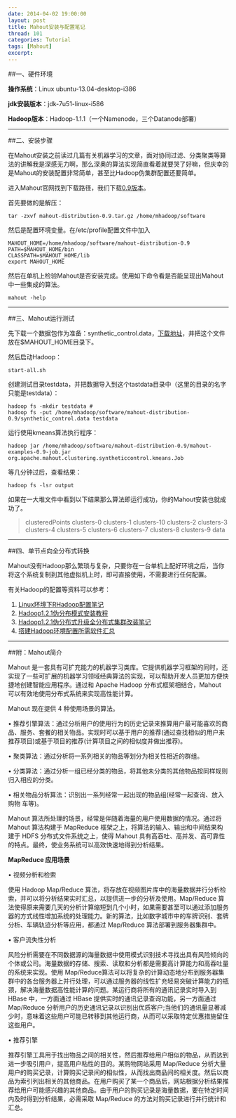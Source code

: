 ```yaml
---
date: 2014-04-02 19:00:00
layout: post
title: Mahout安装与配置笔记
thread: 101
categories: Tutorial
tags: [Mahout]
excerpt: 
---
```


##一、硬件环境

**操作系统**：Linux ubuntu-13.04-desktop-i386

**jdk安装版本**：jdk-7u51-linux-i586

**Hadoop版本**：Hadoop-1.1.1（一个Namenode，三个Datanode部署）

----

##二、安装步骤

在Mahout安装之前读过几篇有关机器学习的文章，面对协同过滤、分类聚类等算法的讲解我是深感无力啊，那么深奥的算法实现简直看着就要哭了好嘛，但庆幸的是Mahout的安装配置非常简单，甚至比Hadoop伪集群配置还要简单。

进入Mahout官网找到下载路径，我们下载[0.9版本](http://archive.apache.org/dist/mahout/0.9/)。

首先要做的是解压：

```
tar -zxvf mahout-distribution-0.9.tar.gz /home/mhadoop/software 
```

然后是配置环境变量。在/etc/profile配置文件中加入

```
MAHOUT_HOME=/home/mhadoop/software/mahout-distribution-0.9
PATH=$MAHOUT_HOME/bin
CLASSPATH=$MAHOUT_HOME/lib
export MAHOUT_HOME
```

然后在单机上检验Mahout是否安装完成。使用如下命令看是否能呈现出Mahout中一些集成的算法。

```
mahout -help
```

----

##三、Mahout运行测试

先下载一个数据包作为准备：synthetic_control.data，[下载地址](http://archive.ics.uci.edu/ml/databases/synthetic_control/synthetic_control.data)，并把这个文件放在$MAHOUT_HOME目录下。

然后启动Hadoop：

```
start-all.sh
```

创建测试目录testdata，并把数据导入到这个tastdata目录中（这里的目录的名字只能是testdata）：

```
hadoop fs -mkdir testdata #
hadoop fs -put /home/mhadoop/software/mahout-distribution-0.9/synthetic_control.data testdata
```

运行使用kmeans算法执行程序：

```
hadoop jar /home/mhadoop/software/mahout-distribution-0.9/mahout-examples-0.9-job.jar org.apache.mahout.clustering.syntheticcontrol.kmeans.Job
```

等几分钟过后，查看结果：

```
hadoop fs -lsr output
```

如果在一大堆文件中看到以下结果那么算法即运行成功，你的Mahout安装也就成功了。

>clusteredPoints  clusters-0  clusters-1  clusters-10  clusters-2  clusters-3  clusters-4 clusters-5  clusters-6  clusters-7  clusters-8  clusters-9  data

----

##四、单节点向全分布式转换

Mahout没有Hadoop那么繁琐与复杂，只要你在一台单机上配好环境之后，当你将这个系统复制到其他虚拟机上时，即可直接使用，不需要进行任何配置。

有关Hadoop的配置等资料可以参考：

1. [Linux环境下RHadoop配置笔记](http://hijiangtao.github.io/2014/03/23/RHadoopSetupLinux/)
2. [Hadoop1.2.1伪分布模式安装教程](http://hijiangtao.github.io/2014/02/17/hadoopsetup/)
3. [Hadoop1.2.1伪分布式升级全分布式集群改装笔记](http://hijiangtao.github.io/2014/02/18/hadoopclustersetup/)
4. [搭建Hadoop环境配置所需软件汇总](http://hijiangtao.github.io/2014/02/14/hadoopsetupsoftware/)

----

##附：Mahout简介

Mahout 是一套具有可扩充能力的机器学习类库。它提供机器学习框架的同时，还实现了一些可扩展的机器学习领域经典算法的实现，可以帮助开发人员更加方便快捷地创建智能应用程序。通过和 Apache Hadoop 分布式框架相结合，Mahout 可以有效地使用分布式系统来实现高性能计算。

Mahout 现在提供 4 种使用场景的算法。

• 推荐引擎算法：通过分析用户的使用行为的历史记录来推算用户最可能喜欢的商品、服务、套餐的相关物品。实现时可以基于用户的推荐(通过查找相似的用户来推荐项目)或基于项目的推荐(计算项目之间的相似度并做出推荐)。

• 聚类算法：通过分析将一系列相关的物品等划分为相关性相近的群组。

• 分类算法：通过分析一组已经分类的物品，将其他未分类的其他物品按同样规则归入相应的分类。

• 相关物品分析算法：识别出一系列经常一起出现的物品组(经常一起查询、放入购物 车等)。

Mahout 算法所处理的场景，经常是伴随着海量的用户使用数据的情况。通过将 Mahout 算法构建于 MapReduce 框架之上，将算法的输入、输出和中间结果构建于 HDFS 分布式文件系统之上，使得 Mahout 具有高吞吐、高并发、高可靠性的特点。最终，使业务系统可以高效快速地得到分析结果。

**MapReduce 应用场景**

• 视频分析和检索

使用 Hadoop Map/Reduce 算法，将存放在视频图片库中的海量数据并行分析检索，并可以将分析结果实时汇总，以提供进一步的分析及使用。Map/Reduce 算法使得原来需要几天的分析计算缩短到几个小时，如果需要甚至可以通过添加服务器的方式线性增加系统的处理能力。新的算法，比如数字城市中的车牌识别、套牌分析、车辆轨迹分析等应用，都通过 Map/Reduce 算法部署到服务器集群中。

• 客户流失性分析

风险分析需要在不同数据源的海量数据中使用模式识别技术寻找出具有风险倾向的个体或公司。海量数据的存储、搜索、读取和分析都是需要高计算能力和高吞吐量的系统来实现。使用 Map/Reduce算法可以将复杂的计算动态地分布到服务器集群中的各台服务器上并行处理，可以通过服务器的线性扩充轻易突破计算能力的瓶颈，解决海量数据高性能计算的问题。某运行商将所有的通讯记录实时导入到 HBase 中，一方面通过 HBase 提供实时的通讯记录查询功能，另一方面通过Map/Reduce 分析用户的历史通讯记录以识别出优质客户;当他们的通讯量显著减少时，意味着这些用户可能已转移到其他运行商，从而可以采取特定优惠措施留住这些用户。

• 推荐引擎

推荐引擎工具用于找出物品之间的相关性，然后推荐给用户相似的物品，从而达到进一步吸引用户，提高用户粘性的目的。某购物网站采用 Map/Reduce 分析大量用户的购买记录，计算购买记录间的相似性，从而找出商品间的相关度。然后以商品为索引列出相关的其他商品。在用户购买了某一个商品后，网站根据分析结果推荐给用户可能感兴趣的其他商品。由于用户的购买记录是海量数据，要在特定时间内及时得到分析结果，必需采取 Map/Reduce 的方法对购买记录进行并行统计和汇总。